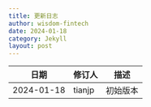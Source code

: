 ```yaml
---
title: 更新日志
author: wisdom-fintech
date: 2024-01-18
category: Jekyll
layout: post
---
```


| 日期 | 修订人 |  描述 |
| ------ | ---- |  ---- |
|2024-01-18				|tianjp	|初始版本|


